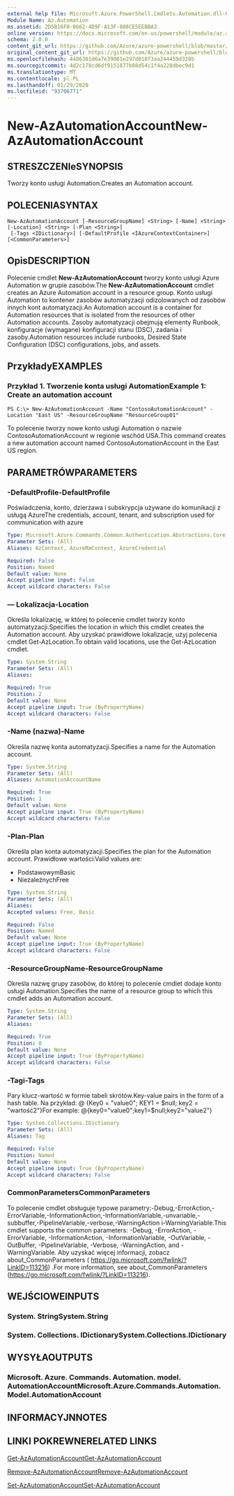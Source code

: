 ```yaml
---
external help file: Microsoft.Azure.PowerShell.Cmdlets.Automation.dll-Help.xml
Module Name: Az.Automation
ms.assetid: 2D5B16F0-0662-4D9F-A13F-808CE5EEBBA3
online version: https://docs.microsoft.com/en-us/powershell/module/az.automation/new-azautomationaccount
schema: 2.0.0
content_git_url: https://github.com/Azure/azure-powershell/blob/master/src/Automation/Automation/help/New-AzAutomationAccount.md
original_content_git_url: https://github.com/Azure/azure-powershell/blob/master/src/Automation/Automation/help/New-AzAutomationAccount.md
ms.openlocfilehash: 4486301d6a7e39081e297d018f3aa244459d328b
ms.sourcegitcommit: 4d2c178cd6df9151877b08d54c1f4a228dbec9d1
ms.translationtype: MT
ms.contentlocale: pl-PL
ms.lasthandoff: 01/29/2020
ms.locfileid: "93706771"
---
```

# <span data-ttu-id="460ef-101">New-AzAutomationAccount</span><span class="sxs-lookup"><span data-stu-id="460ef-101">New-AzAutomationAccount</span></span>

## <span data-ttu-id="460ef-102">STRESZCZENIe</span><span class="sxs-lookup"><span data-stu-id="460ef-102">SYNOPSIS</span></span>
<span data-ttu-id="460ef-103">Tworzy konto usługi Automation.</span><span class="sxs-lookup"><span data-stu-id="460ef-103">Creates an Automation account.</span></span>

## <span data-ttu-id="460ef-104">POLECENIA</span><span class="sxs-lookup"><span data-stu-id="460ef-104">SYNTAX</span></span>

```
New-AzAutomationAccount [-ResourceGroupName] <String> [-Name] <String> [-Location] <String> [-Plan <String>]
 [-Tags <IDictionary>] [-DefaultProfile <IAzureContextContainer>] [<CommonParameters>]
```

## <span data-ttu-id="460ef-105">Opis</span><span class="sxs-lookup"><span data-stu-id="460ef-105">DESCRIPTION</span></span>
<span data-ttu-id="460ef-106">Polecenie cmdlet **New-AzAutomationAccount** tworzy konto usługi Azure Automation w grupie zasobów.</span><span class="sxs-lookup"><span data-stu-id="460ef-106">The **New-AzAutomationAccount** cmdlet creates an Azure Automation account in a resource group.</span></span>
<span data-ttu-id="460ef-107">Konto usługi Automation to kontener zasobów automatyzacji odizolowanych od zasobów innych kont automatyzacji.</span><span class="sxs-lookup"><span data-stu-id="460ef-107">An Automation account is a container for Automation resources that is isolated from the resources of other Automation accounts.</span></span> <span data-ttu-id="460ef-108">Zasoby automatyzacji obejmują elementy Runbook, konfiguracje (wymagane) konfiguracji stanu (DSC), zadania i zasoby.</span><span class="sxs-lookup"><span data-stu-id="460ef-108">Automation resources include runbooks, Desired State Configuration (DSC) configurations, jobs, and assets.</span></span>

## <span data-ttu-id="460ef-109">Przykłady</span><span class="sxs-lookup"><span data-stu-id="460ef-109">EXAMPLES</span></span>

### <span data-ttu-id="460ef-110">Przykład 1. Tworzenie konta usługi Automation</span><span class="sxs-lookup"><span data-stu-id="460ef-110">Example 1: Create an automation account</span></span>
```
PS C:\> New-AzAutomationAccount -Name "ContosoAutomationAccount" -Location "East US" -ResourceGroupName "ResourceGroup01"
```

<span data-ttu-id="460ef-111">To polecenie tworzy nowe konto usługi Automation o nazwie ContosoAutomationAccount w regionie wschód USA.</span><span class="sxs-lookup"><span data-stu-id="460ef-111">This command creates a new automation account named ContosoAutomationAccount in the East US region.</span></span>

## <span data-ttu-id="460ef-112">PARAMETRÓW</span><span class="sxs-lookup"><span data-stu-id="460ef-112">PARAMETERS</span></span>

### <span data-ttu-id="460ef-113">-DefaultProfile</span><span class="sxs-lookup"><span data-stu-id="460ef-113">-DefaultProfile</span></span>
<span data-ttu-id="460ef-114">Poświadczenia, konto, dzierżawa i subskrypcja używane do komunikacji z usługą Azure</span><span class="sxs-lookup"><span data-stu-id="460ef-114">The credentials, account, tenant, and subscription used for communication with azure</span></span>

```yaml
Type: Microsoft.Azure.Commands.Common.Authentication.Abstractions.Core.IAzureContextContainer
Parameter Sets: (All)
Aliases: AzContext, AzureRmContext, AzureCredential

Required: False
Position: Named
Default value: None
Accept pipeline input: False
Accept wildcard characters: False
```

### <span data-ttu-id="460ef-115">— Lokalizacja</span><span class="sxs-lookup"><span data-stu-id="460ef-115">-Location</span></span>
<span data-ttu-id="460ef-116">Określa lokalizację, w której to polecenie cmdlet tworzy konto automatyzacji.</span><span class="sxs-lookup"><span data-stu-id="460ef-116">Specifies the location in which this cmdlet creates the Automation account.</span></span>
<span data-ttu-id="460ef-117">Aby uzyskać prawidłowe lokalizacje, użyj polecenia cmdlet Get-AzLocation.</span><span class="sxs-lookup"><span data-stu-id="460ef-117">To obtain valid locations, use the Get-AzLocation cmdlet.</span></span>

```yaml
Type: System.String
Parameter Sets: (All)
Aliases:

Required: True
Position: 2
Default value: None
Accept pipeline input: True (ByPropertyName)
Accept wildcard characters: False
```

### <span data-ttu-id="460ef-118">-Name (nazwa)</span><span class="sxs-lookup"><span data-stu-id="460ef-118">-Name</span></span>
<span data-ttu-id="460ef-119">Określa nazwę konta automatyzacji.</span><span class="sxs-lookup"><span data-stu-id="460ef-119">Specifies a name for the Automation account.</span></span>

```yaml
Type: System.String
Parameter Sets: (All)
Aliases: AutomationAccountName

Required: True
Position: 1
Default value: None
Accept pipeline input: True (ByPropertyName)
Accept wildcard characters: False
```

### <span data-ttu-id="460ef-120">-Plan</span><span class="sxs-lookup"><span data-stu-id="460ef-120">-Plan</span></span>
<span data-ttu-id="460ef-121">Określa plan konta automatyzacji.</span><span class="sxs-lookup"><span data-stu-id="460ef-121">Specifies the plan for the Automation account.</span></span>
<span data-ttu-id="460ef-122">Prawidłowe wartości:</span><span class="sxs-lookup"><span data-stu-id="460ef-122">Valid values are:</span></span>
- <span data-ttu-id="460ef-123">Podstawowym</span><span class="sxs-lookup"><span data-stu-id="460ef-123">Basic</span></span>
- <span data-ttu-id="460ef-124">Niezależnych</span><span class="sxs-lookup"><span data-stu-id="460ef-124">Free</span></span>

```yaml
Type: System.String
Parameter Sets: (All)
Aliases:
Accepted values: Free, Basic

Required: False
Position: Named
Default value: None
Accept pipeline input: True (ByPropertyName)
Accept wildcard characters: False
```

### <span data-ttu-id="460ef-125">-ResourceGroupName</span><span class="sxs-lookup"><span data-stu-id="460ef-125">-ResourceGroupName</span></span>
<span data-ttu-id="460ef-126">Określa nazwę grupy zasobów, do której to polecenie cmdlet dodaje konto usługi Automation.</span><span class="sxs-lookup"><span data-stu-id="460ef-126">Specifies the name of a resource group to which this cmdlet adds an Automation account.</span></span>

```yaml
Type: System.String
Parameter Sets: (All)
Aliases:

Required: True
Position: 0
Default value: None
Accept pipeline input: True (ByPropertyName)
Accept wildcard characters: False
```

### <span data-ttu-id="460ef-127">-Tagi</span><span class="sxs-lookup"><span data-stu-id="460ef-127">-Tags</span></span>
<span data-ttu-id="460ef-128">Pary klucz-wartość w formie tabeli skrótów.</span><span class="sxs-lookup"><span data-stu-id="460ef-128">Key-value pairs in the form of a hash table.</span></span> <span data-ttu-id="460ef-129">Na przykład: @ {Key0 = "value0"; KEY1 = $null; key2 = "wartość2"}</span><span class="sxs-lookup"><span data-stu-id="460ef-129">For example: @{key0="value0";key1=$null;key2="value2"}</span></span>

```yaml
Type: System.Collections.IDictionary
Parameter Sets: (All)
Aliases: Tag

Required: False
Position: Named
Default value: None
Accept pipeline input: True (ByPropertyName)
Accept wildcard characters: False
```

### <span data-ttu-id="460ef-130">CommonParameters</span><span class="sxs-lookup"><span data-stu-id="460ef-130">CommonParameters</span></span>
<span data-ttu-id="460ef-131">To polecenie cmdlet obsługuje typowe parametry:-Debug,-ErrorAction,-ErrorVariable,-InformationAction,-InformationVariable,-unvariable,-subbuffer,-PipelineVariable,-verbose,-WarningAction i-WarningVariable.</span><span class="sxs-lookup"><span data-stu-id="460ef-131">This cmdlet supports the common parameters: -Debug, -ErrorAction, -ErrorVariable, -InformationAction, -InformationVariable, -OutVariable, -OutBuffer, -PipelineVariable, -Verbose, -WarningAction, and -WarningVariable.</span></span> <span data-ttu-id="460ef-132">Aby uzyskać więcej informacji, zobacz about_CommonParameters ( https://go.microsoft.com/fwlink/?LinkID=113216) .</span><span class="sxs-lookup"><span data-stu-id="460ef-132">For more information, see about_CommonParameters (https://go.microsoft.com/fwlink/?LinkID=113216).</span></span>

## <span data-ttu-id="460ef-133">WEJŚCIOWE</span><span class="sxs-lookup"><span data-stu-id="460ef-133">INPUTS</span></span>

### <span data-ttu-id="460ef-134">System. String</span><span class="sxs-lookup"><span data-stu-id="460ef-134">System.String</span></span>

### <span data-ttu-id="460ef-135">System. Collections. IDictionary</span><span class="sxs-lookup"><span data-stu-id="460ef-135">System.Collections.IDictionary</span></span>

## <span data-ttu-id="460ef-136">WYSYŁA</span><span class="sxs-lookup"><span data-stu-id="460ef-136">OUTPUTS</span></span>

### <span data-ttu-id="460ef-137">Microsoft. Azure. Commands. Automation. model. AutomationAccount</span><span class="sxs-lookup"><span data-stu-id="460ef-137">Microsoft.Azure.Commands.Automation.Model.AutomationAccount</span></span>

## <span data-ttu-id="460ef-138">INFORMACYJN</span><span class="sxs-lookup"><span data-stu-id="460ef-138">NOTES</span></span>

## <span data-ttu-id="460ef-139">LINKI POKREWNE</span><span class="sxs-lookup"><span data-stu-id="460ef-139">RELATED LINKS</span></span>

[<span data-ttu-id="460ef-140">Get-AzAutomationAccount</span><span class="sxs-lookup"><span data-stu-id="460ef-140">Get-AzAutomationAccount</span></span>](./Get-AzAutomationAccount.md)

[<span data-ttu-id="460ef-141">Remove-AzAutomationAccount</span><span class="sxs-lookup"><span data-stu-id="460ef-141">Remove-AzAutomationAccount</span></span>](./Remove-AzAutomationAccount.md)

[<span data-ttu-id="460ef-142">Set-AzAutomationAccount</span><span class="sxs-lookup"><span data-stu-id="460ef-142">Set-AzAutomationAccount</span></span>](./Set-AzAutomationAccount.md)
